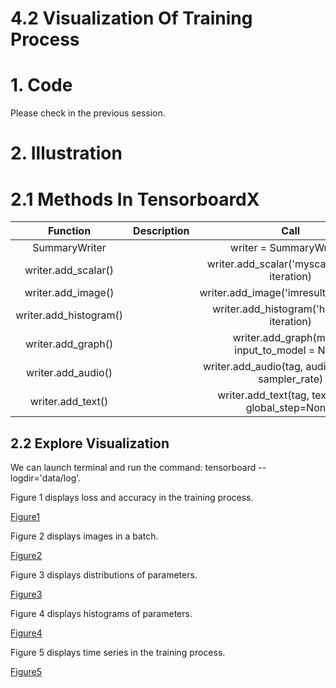 # 4.2 Visualization Of Training Process

# 1. Code

Please check in the previous session.

# 2. Illustration

# 2.1 Methods In TensorboardX

| Function | Description | Call |
| :---: | :---: | :---: |
| SummaryWriter | | writer = SummaryWriter() |
| writer.add_scalar() | | writer.add_scalar('myscalar', value, iteration) | 
| writer.add_image() | | writer.add_image('imresult',x,iteration) |
| writer.add_histogram() | | writer.add_histogram('hist',array, iteration) |
| writer.add_graph() | | writer.add_graph(model, input_to_model = None) |
| writer.add_audio() | | writer.add_audio(tag, audio, iteration, sampler_rate) |
| writer.add_text() | | writer.add_text(tag, text_string, global_step=None) |


## 2.2 Explore Visualization

We can launch terminal and run the command: tensorboard --logdir='data/log'.

Figure 1 displays loss and accuracy in the training process.

[Figure1](Images/4_3_1_Visualization-of-training-process-using-tensorboardX-1.jpg)

Figure 2 displays images in a batch.

[Figure2](Images/4_3_2_Visualization-of-training-process-using-tensorboardX-2.jpg)

Figure 3 displays distributions of parameters.

[Figure3](Images/4_3_3_Visualization-of-training-process-using-tensorboardX-3.jpg)

Figure 4 displays histograms of parameters.


[Figure4](Images/4_3_4_Visualization-of-training-process-using-tensorboardX-4.jpg)

Figure 5 displays time series in the training process.

[Figure5](Images/4_3_5_Visualization-of-training-process-using-tensorboardX-5.jpg)
